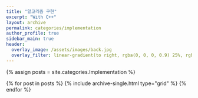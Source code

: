 ```yaml
---
title: "알고리즘 구현"
excerpt: "With C++"
layout: archive
permalink: categories/implementation
author_profile: true
sidebar_main: true
header:
  overlay_image: /assets/images/back.jpg
  overlay_filter: linear-gradient(to right, rgba(0, 0, 0, 0.9) 25%, rgba(0, 0, 0, 0))
---
```


{% assign posts = site.categories.Implementation %}

<div class="grid__wrapper">
{% for post in posts %} {% include archive-single.html type="grid"
  %} {% endfor %}
</div>

